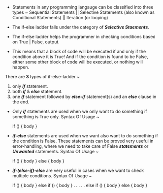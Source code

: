 * Statements in any programming langauge can be classified into three types ~ 
    Sequential Statements || Selective Statements (also known as Conditional Statements) || Iteration (or looping)

* The if-else ladder falls under the category of **_Selective Staements_**.

* The if-else ladder helps the programmer in checking conditions based on True | False, output.

* This means that a block of code will be executed if and only if the condition above it is True! And if the condition is found to be False, either some other block of code will be executed, or nothing will happen.

There are **__3__** types of if-else-ladder ~

01. only **_if_** statement.
02. both **_if_** & **_else_** statement.
03. one **_if_** statement followed by **_else-if_** statement(s) and an **_else_** clause in the end.

* Only **_if_** statements are used when we only want to do something if something is True only.
Syntax Of Usage ~

    if (<condition>)
    {
        body
    }

* **_if-else_** statements are used when we want also want to do something if the condition is False.
    These statements can be proved very useful in error-handling, where we need to take care of False **_statements_** or **_Unwanted_** statements.
Syntax Of Usage ~

    if (<condition>)
    {
        body
    }
    else {
        body
    }

* **_if-(else-if)-else_** are very useful in cases when we want to check multiple conditions.
Syntax Of Usage ~

    if (<condition>)
    {
        body
    }
    else if (<condition>) 
    {
        body
    }
    .
    .
    .
    .
    .
    else if (<condition>)
    {
        body
    }
    else {
        body
    }
